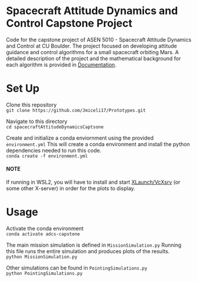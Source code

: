 # Spacecraft Attitude Dynamics and Control Capstone Project
Code for the capstone project of ASEN 5010 - Spacecraft Attitude Dynamics and Control at
CU Boulder. The project focused on developing attitude guidance and control algorithms for a small 
spacecraft orbiting Mars. A detailed description of the project and the mathematical 
background for each algorithm is provided in [Documentation](https://github.com/Jmiceli17/Prototypes/tree/main/spacecraftAttitudeDynamicsCapstone/Documentation).

# Set Up
Clone this repository\
`git clone https://github.com/Jmiceli17/Prototypes.git`

Navigate to this directory\
`cd spacecraftAttitudeDynamicsCaptsone`

Create and initialize a conda enviornment using the provided `environment.yml` This will create a conda environment and install the python dependencies needed to run this code.\
`conda create -f environment.yml`

#### NOTE
If running in WSL2, you will have to install and start [XLaunch/VcXsrv](https://sourceforge.net/projects/vcxsrv/) (or some other X-server) in order for the plots to display.

# Usage
Activate the conda environment\
`conda activate adcs-capstone`

The main mission simulation is defined in `MissionSimulation.py` Running this file runs the entire simulation and
produces plots of the results.\
`python MissionSimulation.py`

Other simulations can be found in `PointingSimulations.py`\
`python PointingSimulations.py`
